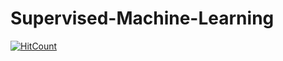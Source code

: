 # Supervised-Machine-Learning
[![HitCount](https://hits.dwyl.com/Gamal-Abdul-Hameed/Gamal-Abdul-Hameed.svg?style=flat-square)](http://hits.dwyl.com/Gamal-Abdul-Hameed/Gamal-Abdul-Hameed)

